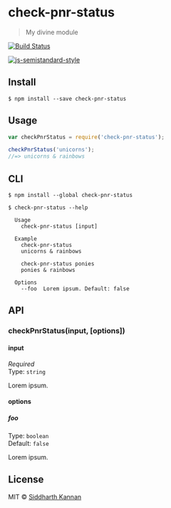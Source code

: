 # check-pnr-status

> My divine module

[![Build Status](https://travis-ci.org/icyflame/check-pnr-status.svg?branch=master)](https://travis-ci.org/icyflame/check-pnr-status)

[![js-semistandard-style](https://img.shields.io/badge/code%20style-semistandard-brightgreen.svg)](https://github.com/Flet/semistandard)

## Install

```
$ npm install --save check-pnr-status
```


## Usage

```js
var checkPnrStatus = require('check-pnr-status');

checkPnrStatus('unicorns');
//=> unicorns & rainbows
```


## CLI

```
$ npm install --global check-pnr-status
```
```
$ check-pnr-status --help

  Usage
    check-pnr-status [input]

  Example
    check-pnr-status
    unicorns & rainbows

    check-pnr-status ponies
    ponies & rainbows

  Options
    --foo  Lorem ipsum. Default: false
```


## API

### checkPnrStatus(input, [options])

#### input

*Required*  
Type: `string`

Lorem ipsum.

#### options

##### foo

Type: `boolean`  
Default: `false`

Lorem ipsum.


## License

MIT © [Siddharth Kannan](http://icyflame.github.io)

